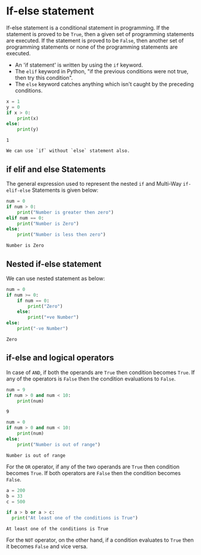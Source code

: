 # If-else statement

If-else statement is a conditional statement in programming. If the statement is proved to be `True`, then a given set of programming statements are executed. If the statement is proved to be `False`, then another set of programming statements or none of the programming statements are executed.

- An 'if statement' is written by using the `if` keyword.
- The `elif` keyword in Python, "if the previous conditions were not true, then try this condition".
- The `else` keyword catches anything which isn't caught by the preceding conditions.

```py
x = 1
y = 0
if x > 0:
    print(x)
else:
    print(y)
```

```console
1
```

```{Note}
We can use `if` without `else` statement also.
```

## if elif and else Statements

The general expression used to represent the nested `if` and Multi-Way `if-elif-else` Statements is given below:

```py
num = 0
if num > 0:
    print("Number is greater then zero")
elif num == 0:
    print("Number is Zero")
else:
    print("Number is less then zero")        
```

```console
Number is Zero
```

## Nested if-else statement

We can use nested statement as below:

```py
num = 0
if num >= 0:
    if num == 0:
        print("Zero")
    else:
        print("+ve Number")
else:
    print("-ve Number")        
```

```console
Zero
```

## if-else and logical operators

In case of `AND`, if both the operands are `True` then condition becomes `True`. If any of the operators is `False` then the condition evaluations to `False`.

```py
num = 9
if num > 0 and num < 10:
    print(num)
```

```console
9
```

```py
num = 0
if num > 0 and num < 10:
    print(num)
else:
    print("Number is out of range")    
```

```console
Number is out of range
```

For the `OR` operator, if any of the two operands are `True` then condition becomes `True`. If both operators are `False` then the condition becomes `False`.

```py
a = 200
b = 33
c = 500

if a > b or a > c:
  print("At least one of the conditions is True")
```

```console
At least one of the conditions is True
```

For the `NOT` operator, on the other hand, if a condition evaluates to `True` then it becomes `False` and vice versa.
